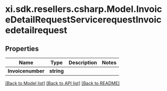 # xi.sdk.resellers.csharp.Model.InvoiceDetailRequestServicerequestInvoicedetailrequest

## Properties

Name | Type | Description | Notes
------------ | ------------- | ------------- | -------------
**Invoicenumber** | **string** |  | 

[[Back to Model list]](../README.md#documentation-for-models) [[Back to API list]](../README.md#documentation-for-api-endpoints) [[Back to README]](../README.md)

